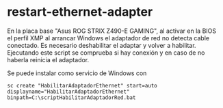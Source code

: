 # restart-ethernet-adapter

En la placa base "Asus ROG STRIX Z490-E GAMING", al activar en la BIOS el perfil XMP al arrancar Windows el adaptador de red no detecta cable conectado. Es necesario deshabilitar el adaptar y volver a habilitar.
Ejecutando este script se comprueba si hay conexión y en caso de no haberla reinicia el adaptador.

Se puede instalar como servicio de Windows con
```
sc create "HabilitarAdaptadorEthernet" start=auto displayname="HabilitarAdaptadorEthernet" binpath=C:\scriptHabilitarAdaptadorRed.bat
```
